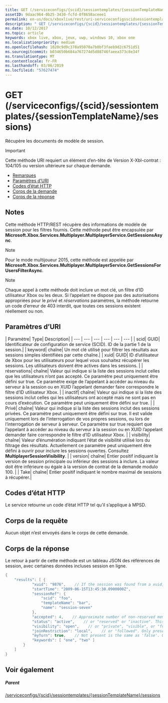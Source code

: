 ```yaml
---
title: GET (/serviceconfigs/{scid}/sessiontemplates/{sessionTemplateName}/sessions)
assetID: 9daac964-0b25-3430-fcfd-0f8658aceee1
permalink: en-us/docs/xboxlive/rest/uri-serviceconfigsscidsessiontemplatessessiontemplatenamesessionsget.html
description: " GET (/serviceconfigs/{scid}/sessiontemplates/{sessionTemplateName}/sessions)"
ms.date: 10/12/2017
ms.topic: article
keywords: xbox live, xbox, jeux, uwp, windows 10, xbox one
ms.localizationpriority: medium
ms.openlocfilehash: 1020c9d9c378a95070a7b0bf3faeb9d2c6751d51
ms.sourcegitcommit: b034650b684a767274d5d88746faeea373c8e34f
ms.translationtype: MT
ms.contentlocale: fr-FR
ms.lasthandoff: 03/06/2019
ms.locfileid: "57627474"
---
```

# <a name="get-serviceconfigsscidsessiontemplatessessiontemplatenamesessions"></a>GET (/serviceconfigs/{scid}/sessiontemplates/{sessionTemplateName}/sessions)
Récupère les documents de modèle de session.

> [!IMPORTANT]
> Cette méthode URI requiert un élément d’en-tête de Version X-Xbl-contrat : 104/105 ou version ultérieure sur chaque demande.

  * [Remarques](#ID4ET)
  * [Paramètres d’URI](#ID4EKB)
  * [Codes d’état HTTP](#ID4EXB)
  * [Corps de la demande](#ID4EAC)
  * [Corps de la réponse](#ID4EKC)

<a id="ID4ET"></a>


## <a name="remarks"></a>Notes

Cette méthode HTTP/REST récupère des informations de modèle de session pour les filtres fournis. Cette méthode peut être encapsulée par **Microsoft.Xbox.Services.Multiplayer.MultiplayerService.GetSessionsAsync**.


> [!NOTE] 
> Pour le mode multijoueur 2015, cette méthode est appelée par <b>Microsoft.Xbox.Services.Multiplayer.MultiplayerService.GetSessionsForUsersFilterAsync</b>.  



> [!NOTE] 
> Chaque appel à cette méthode doit inclure un mot clé, un filtre d’ID utilisateur Xbox ou les deux. Si l’appelant ne dispose pas des autorisations appropriées pour le <i>privé</i> et <i>réservations</i> paramètres, la méthode retourne un code d’erreur de 403 interdit, que toutes ces sessions existent réellement ou non.  


<a id="ID4EKB"></a>


## <a name="uri-parameters"></a>Paramètres d’URI

| Paramètre| Type| Description|
| --- | --- | --- | --- | --- | --- |
| scid| GUID| Identificateur de configuration de service (SCID). ID de la partie 1 de la session.|
| keyword| chaîne| Un mot clé utilisé pour filtrer les résultats aux sessions simples identifiées par cette chaîne.|
| xuid| GUID| ID d’utilisateur de Xbox pour les utilisateurs pour lequel vous souhaitez récupérer les sessions. Les utilisateurs doivent être actives dans les sessions. |
| réservations| chaîne| Valeur qui indique si la liste des sessions inclut celles que les utilisateurs n’ont pas accepté. Ce paramètre peut uniquement être défini sur true. Ce paramètre exige de l’appelant à accéder au niveau du serveur à la session ou en XUID l’appelant demander faire correspondre le filtre d’ID utilisateur Xbox. |
| inactif| chaîne| Valeur qui indique si la liste des sessions inclut celles qui les utilisateurs ont accepté mais ne sont pas en cours d’exécution. Ce paramètre peut uniquement être défini sur true. |
| Privé| chaîne| Valeur qui indique si la liste des sessions inclut des sessions privées. Ce paramètre peut uniquement être défini sur true. Il est valide uniquement lors de l’interrogation de vos propres sessions, ou lors de l’interrogation de serveur à serveur. Ce paramètre sur true requiert que l’appelant à accéder au niveau du serveur à la session ou en XUID l’appelant demander faire correspondre le filtre d’ID utilisateur Xbox. |
| visibility| chaîne| Valeur d’énumération indiquant l’état de visibilité utilisé lors du filtrage des résultats. Actuellement ce paramètre peut uniquement être défini à ouvrir pour inclure les sessions ouvertes. Consultez <b>MultiplayerSessionVisibility</b>. |
| version| chaîne| Entier positif indiquant la version de session principale ou inférieur des sessions à inclure. La valeur doit être inférieure ou égale à la version de contrat de la demande modulo 100. |
| Take| chaîne| Entier positif indiquant le nombre maximal de sessions à récupérer.|

<a id="ID4EXB"></a>


## <a name="http-status-codes"></a>Codes d’état HTTP
Le service retourne un code d’état HTTP tel qu’il s’applique à MPSD.  
<a id="ID4EAC"></a>


## <a name="request-body"></a>Corps de la requête

Aucun objet n’est envoyés dans le corps de cette demande.

<a id="ID4EKC"></a>


## <a name="response-body"></a>Corps de la réponse

Le retour à partir de cette méthode est un tableau JSON des références de session, avec certaines données incluses session en ligne.


```cpp
{
    "results": [ {
            "xuid": "9876",    // If the session was found from a xuid, that xuid.
            "startTime": "2009-06-15T13:45:30.0900000Z",
            "sessionRef": {
                "scid": "foo",
                "templateName": "bar",
                "name": "session-seven"
            },
            "accepted": 4,    // Approximate number of non-reserved members.
            "status": "active",    // or "reserved" or "inactive". This is the state of the user in the session, not the session itself. Only present if the session was found using a xuid.
            "visibility": "open",    // or "private", "visible", or "full"
            "joinRestriction": "local",    // or "followed". Only present if 'visibility' is "open" or "full" and the session has a join restriction.
            "myTurn": true,    // Not present is the same as 'false'. Only present if the session was found using a xuid.
            "keywords": [ "one", "two" ]
        }
    ]
}

```


<a id="ID4EUC"></a>


## <a name="see-also"></a>Voir également

<a id="ID4EWC"></a>


##### <a name="parent"></a>Parent

[/serviceconfigs/{scid}/sessiontemplates/{sessionTemplateName}/sessions](uri-serviceconfigsscidsessiontemplatessessiontemplatenamesessions.md)
